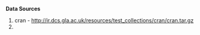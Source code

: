 **Data Sources**

1. cran - http://ir.dcs.gla.ac.uk/resources/test_collections/cran/cran.tar.gz
2. 
